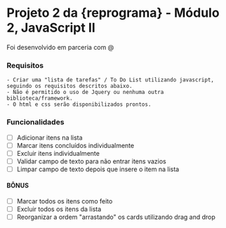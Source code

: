  # Projeto 2 da {reprograma} - Módulo 2, JavaScript II

 Foi desenvolvido em parceria com @

 ### Requisitos
 ```
- Criar uma "lista de tarefas" / To Do List utilizando javascript, seguindo os requisitos descritos abaixo.
- Não é permitido o uso de Jquery ou nenhuma outra biblioteca/framework.
- O html e css serão disponibilizados prontos.
 ```
 
 ### Funcionalidades
- [ ] Adicionar itens na lista
- [ ] Marcar itens concluídos individualmente
- [ ] Excluir itens individualmente
- [ ] Validar campo de texto para não entrar itens vazios
- [ ] Limpar campo de texto depois que insere o item na lista

 #### BÔNUS
- [ ] Marcar todos os itens como feito
- [ ] Excluir todos os itens da lista
- [ ] Reorganizar a ordem "arrastando" os cards utilizando drag and drop
